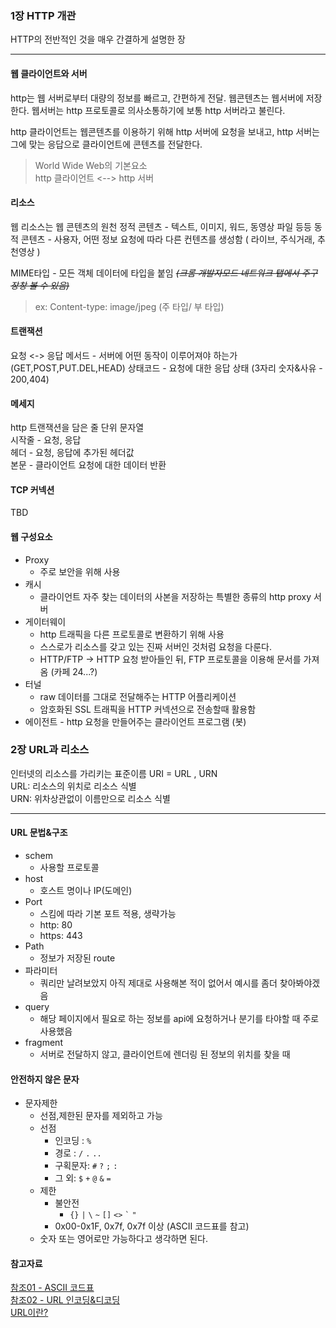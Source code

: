 ### 1장 HTTP 개관
HTTP의 전반적인 것을 매우 간결하게 설명한 장
___ 


#### 웹 클라이언트와 서버
http는 웹 서버로부터 대량의 정보를 빠르고, 간편하게 전달. 웹콘텐츠는 웹서버에 저장한다.
웹서버는 http 프로토콜로 의사소통하기에 보통 http 서버라고 불린다. 

http 클라이언트는 웹콘텐츠를 이용하기 위해 http 서버에 요청을 보내고, http 서버는 그에 맞는 응답으로 클라이언트에 콘텐츠를 전달한다. 

>World Wide Web의 기본요소  
>http 클라이언트 <--> http 서버

#### 리소스
웹 리소스는 웹 콘텐츠의 원천
정적 콘텐츠 - 텍스트, 이미지, 워드, 동영상 파일 등등
동적 콘텐츠 - 사용자, 어떤 정보 요청에 따라 다른 컨텐츠를 생성함 ( 라이브, 주식거래, 추천영상 )

MIME타입 - 모든 객체 데이터에 타입을 붙임
_~~(크롬 개발자모드 네트워크 탭에서 주구장창 볼 수 있음)~~_
>ex: Content-type: image/jpeg (주 타입/ 부 타입)

#### 트랜잭션
요청 <-> 응답
메서드 - 서버에 어떤 동작이 이루어져야 하는가 (GET,POST,PUT.DEL,HEAD)
상태코드 - 요청에 대한 응답 상태 (3자리 숫자&사유 - 200,404)

#### 메세지
http 트랜잭션을 담은 줄 단위 문자열  
시작줄 - 요청, 응답  
헤더 - 요청, 응답에 추가된 헤더값  
본문 - 클라이언트 요청에 대한 데이터 반환  


#### TCP 커넥션
TBD

#### 웹 구성요소 
- Proxy
  - 주로 보안을 위해 사용 
- 캐시 
  - 클라이언트 자주 찾는 데이터의 사본을 저장하는 특별한 종류의 http proxy 서버
- 게이터웨이
  - http 트래픽을 다른 프로토콜로 변환하기 위해 사용
  - 스스로가 리소스를 갖고 있는 진짜 서버인 것처럼 요청을 다룬다.
  - HTTP/FTP -> HTTP 요청 받아들인 뒤, FTP 프로토콜을 이용해 문서를 가져옴 (카페 24...?)
- 터널
  - raw 데이터를 그대로 전달해주는 HTTP 어플리케이션
  - 암호화된 SSL 트래픽을 HTTP 커넥션으로 전송할때 활용함
- 에이전트 - http 요청을 만들어주는 클라이언트 프로그램 (봇)

### 2장 URL과 리소스
인터넷의 리소스를 가리키는 표준이름
URI = URL , URN  
URL: 리소스의 위치로 리소스 식별  
URN: 위차상관없이 이름만으로 리소스 식별  
___
#### URL 문법&구조 
- schem
  - 사용할 프로토콜
- host
  - 호스트 명이나 IP(도메인)
- Port
  - 스킴에 따라 기본 포트 적용, 생략가능
  - http: 80
  - https: 443
- Path
  - 정보가 저장된 route
- 파라미터
  - 쿼리만 날려보았지 아직 제대로 사용해본 적이 없어서 예시를 좀더 찾아봐야겠음
- query
  - 해당 페이지에서 필요로 하는 정보를 api에 요청하거나 분기를 타야할 때 주로 사용했음
- fragment
  - 서버로 전달하지 않고, 클라이언트에 렌더링 된 정보의 위치를 찾을 때

#### 안전하지 않은 문자

- 문자제한
  - 선점,제한된 문자를 제외하고 가능
  - 선점
    - 인코딩 : ```%```
    - 경로 : ```/``` ```.``` ```..```
    - 구획문자: ```#``` ```?``` ```;``` ```:```
    - 그 외: ```$``` ```+``` ```@``` ```&``` ```=```
  - 제한
    - 불안전
      - ```{}``` ```|``` ```\``` ```~``` ```[]``` ```<>``` ``` ` ``` ```"```
    - 0x00-0x1F, 0x7f, 0x7f 이상 (ASCII 코드표를 참고)
  - 숫자 또는 영어로만 가능하다고 생각하면 된다.



#### 참고자료  
[참조01 - ASCII 코드표](https://dojang.io/mod/page/view.php?id=740)   
[참조02 - URL 인코딩&디코딩](https://it-eldorado.tistory.com/143)  
[URL이란?](https://www.betterweb.or.kr/blog/url%EC%9D%B4%EB%9E%80/)
